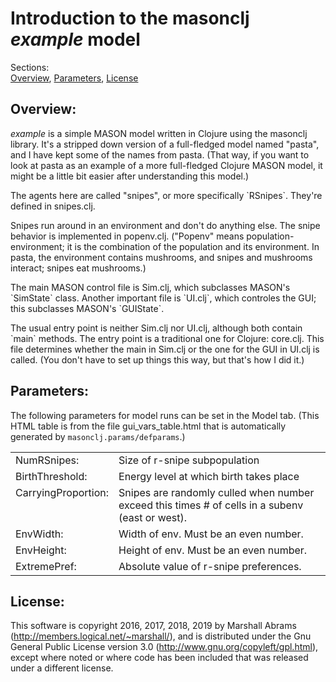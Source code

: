 # Introduction to the masonclj *example* model

Sections:<br/>
<a href="#overview">Overview</a>,
<a href="#parameters">Parameters</a>,
<a href="#license">License</a>

<a name="overview"></a><h2>Overview:</h2>

<em>example</em> is a simple MASON model written in Clojure using the
masonclj library.  It's a stripped down version of a full-fledged model named
"pasta", and I have kept some of the names from pasta.  (That way, if you
want to look at pasta as an example of a more full-fledged Clojure MASON
model, it might be a little bit easier after understanding this model.)

<p>The agents here are called "snipes", or more specifically `RSnipes`.
They're defined in snipes.clj.</p>

<p>Snipes run around in an environment and don't do anything else.  The
snipe behavior is implemented in popenv.clj.  ("Popenv" means
population-environment; it is the combination of the population and its
environment. In pasta, the environment contains mushrooms, and snipes
and mushrooms interact; snipes eat mushrooms.)</p>

<p>The main MASON control file is Sim.clj, which subclasses MASON's
`SimState` class.  Another important file is `UI.clj`, which
controles the GUI; this subclasses MASON's `GUIState`.</p>

<p>The usual entry point is neither Sim.clj nor UI.clj,
although both contain `main` methods.  The entry point is a traditional
one for Clojure: core.clj.  This file determines whether the main in Sim.clj
or the one for the GUI in UI.clj is called.  (You don't have to set
up things this way, but that's how I did it.)</p>

<a name="parameters"></a><h2>Parameters:</h2>

The following parameters for model runs can be set in the Model tab.
(This HTML table is from the file gui_vars_table.html that is
automatically generated by `masonclj.params/defparams`.)

<table style="width:100%"><tr><td valign=top>NumRSnipes:</td> <td>Size of r-snipe subpopulation</td></tr>
<tr><td valign=top>BirthThreshold:</td> <td>Energy level at which birth takes place</td></tr>
<tr><td valign=top>CarryingProportion:</td> <td>Snipes are randomly culled when number exceed this times # of cells in a subenv (east or west).</td></tr>
<tr><td valign=top>EnvWidth:</td> <td>Width of env.  Must be an even number.</td></tr>
<tr><td valign=top>EnvHeight:</td> <td>Height of env. Must be an even number.</td></tr>
<tr><td valign=top>ExtremePref:</td> <td>Absolute value of r-snipe preferences.</td></tr>
</table>

<a name="license"></a><h2>License:</h2>

This software is copyright 2016, 2017, 2018, 2019 by Marshall Abrams
(http://members.logical.net/~marshall/), and is distributed under the
Gnu General Public License version 3.0
(http://www.gnu.org/copyleft/gpl.html), except where noted or where
code has been included that was released under a different license.

</body>
</html>
